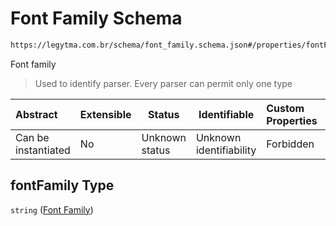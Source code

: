 # Font Family Schema

```txt
https://legytma.com.br/schema/font_family.schema.json#/properties/fontFamily
```

Font family


> Used to identify parser. Every parser can permit only one type
>

| Abstract            | Extensible | Status         | Identifiable            | Custom Properties | Additional Properties | Access Restrictions | Defined In                                                                          |
| :------------------ | ---------- | -------------- | ----------------------- | :---------------- | --------------------- | ------------------- | ----------------------------------------------------------------------------------- |
| Can be instantiated | No         | Unknown status | Unknown identifiability | Forbidden         | Allowed               | none                | [text_style.schema.json\*](../schema/text_style.schema.json) |

## fontFamily Type

`string` ([Font Family](text_style-properties-font-family.md))
